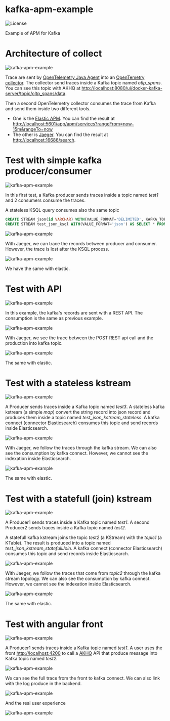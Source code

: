 # kafka-apm-example

![License](https://img.shields.io/github/license/GuillaumeWaignier/kafka-tracing-interceptors)

Example of APM for Kafka


# Architecture of collect

![kafka-apm-example](doc/kafka-apm-example-archi.png "Architecture")

Trace are sent by [OpenTelemetry Java Agent](https://github.com/open-telemetry/opentelemetry-java-instrumentation) 
into an [OpenTemetry collector](https://github.com/open-telemetry/opentelemetry-collector).
The collector send traces inside a Kafka topic named _otlp_spans_.
You can see this topic with AKHQ at [http://localhost:8080/ui/docker-kafka-server/topic/oltp_spans/data](http://localhost:8080/ui/docker-kafka-server/topic/oltp_spans/data).

Then a second OpenTelemetry collector consumes the trace from Kafka and send them inside two different tools.
* One is the [Elastic APM](https://www.elastic.co/fr/apm). You can find the result at [http://localhost:5601/app/apm/services?rangeFrom=now-15m&rangeTo=now](http://localhost:5601/app/apm/services?rangeFrom=now-15m&rangeTo=now)
* The other is [Jaeger](https://www.jaegertracing.io/). You can find the result at [http://localhost:16686/search](http://localhost:16686/search).

# Test with simple kafka producer/consumer

![kafka-apm-example](doc/kafka-apm-example-exemple-simple.png "Simple")

In this first test, a Kafka producer sends traces inside a topic named _test1_ and 2 consumers consume the traces.

A stateless KSQL query consumes also the same topic
```sql
CREATE STREAM json(id VARCHAR) WITH(VALUE_FORMAT='DELIMITED', KAFKA_TOPIC='test1');
CREATE STREAM test_json_ksql WITH(VALUE_FORMAT='json') AS SELECT * FROM json;
```
![kafka-apm-example](doc/apm-jaeger-simple.png "Simple jaeger")

With Jaeger, we can trace the records between producer and consumer.
However, the trace is lost after the KSQL process.

![kafka-apm-example](doc/apm-elastic-simple.png "Simple jaeger")

We have the same with elastic.

# Test with API


![kafka-apm-example](doc/kafka-apm-example-exemple-api.png "Simple")

In this example, the kafka's records are sent with a REST API.
The consumption is the same as previous example.

![kafka-apm-example](doc/apm-jaeger-api.png "Simple jaeger")

With Jaeger, we see the trace between the POST REST api call and the production into kafka topic.

![kafka-apm-example](doc/apm-elastic-api.png "Simple jaeger")

The same with elastic.

# Test with a stateless kstream

![kafka-apm-example](doc/kafka-apm-example-kstream-stateless.png "Architecture")

A Producer sends traces inside a Kafka topic named _test3_.
A stateless kafka kstream (a simple _map_) convert the string record into json record and produces them inside a topic named _test_json_kstream_stateless_.
A kafka connect (connector Elasticsearch) consumes this topic and send records inside Elasticsearch.

![kafka-apm-example](doc/apm-jaeger-map.png "Simple jaeger")

With Jaeger, we follow the traces through the kafka stream.
We can also see the consumption by kafka connect.
However, we cannot see the indexation inside Elasticsearch.

![kafka-apm-example](doc/apm-elastic-map.png "Simple jaeger")

The same with elastic.

# Test with a statefull (join) kstream

![kafka-apm-example](doc/kafka-apm-example-kstream-statefull.png "Architecture")

A Producer1 sends traces inside a Kafka topic named _test1_.
A second Producer2 sends traces inside a Kafka topic named _test2_.

A statefull kafka kstream joins the topic _test2_ (a KStream) with the _topic1_ (a KTable).
The result is produced into a topic named _test_json_kstream_statefullJoin_.
A kafka connect (connector Elasticsearch) consumes this topic and send records inside Elasticsearch.

![kafka-apm-example](doc/apm-jaeger-join.png "Simple jaeger")

With Jaeger, we follow the traces that come from _topic2_ through the kafka stream topology.
We can also see the consumption by kafka connect.
However, we cannot see the indexation inside Elasticsearch.

![kafka-apm-example](doc/apm-elastic-join.png "Simple jaeger")

The same with elastic.

# Test with angular front

![kafka-apm-example](doc/kafka-apm-example-front.png "Architecture")

A Producer1 sends traces inside a Kafka topic named _test1_.
A user uses the front [http://localhost:4200](http://localhost:4200) to call a [AKHQ](http://localhost:8080) API that produce message into Kafka topic named _test2_.

![kafka-apm-example](doc/trace-front.png "trace")

We can see the full trace from the front to kafka connect.
We can also link with the log produce in the backend.

![kafka-apm-example](doc/log.png "log")

And the real user experience

![kafka-apm-example](doc/rum.png "rum")

